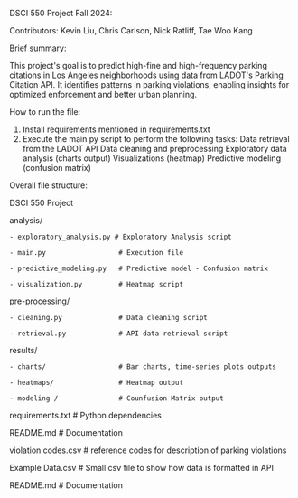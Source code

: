 DSCI 550 Project Fall 2024:

Contributors:
Kevin Liu, Chris Carlson, Nick Ratliff, Tae Woo Kang

Brief summary:

This project's goal is to predict high-fine and high-frequency parking citations in Los Angeles neighborhoods using data from LADOT's Parking Citation API. 
It identifies patterns in parking violations, enabling insights for optimized enforcement and better urban planning.

How to run the file:

1. Install requirements mentioned in requirements.txt
2. Execute the main.py script to perform the following tasks:
    Data retrieval from the LADOT API
    Data cleaning and preprocessing
    Exploratory data analysis (charts output)
    Visualizations (heatmap)
    Predictive modeling (confusion matrix)

Overall file structure:

DSCI 550 Project

analysis/

    - exploratory_analysis.py # Exploratory Analysis script
    
    - main.py                  # Execution file
    
    - predictive_modeling.py   # Predictive model - Confusion matrix
    
    - visualization.py         # Heatmap script

pre-processing/

    - cleaning.py              # Data cleaning script
    
    - retrieval.py             # API data retrieval script

results/

    - charts/                  # Bar charts, time-series plots outputs
    
    - heatmaps/                # Heatmap output
    
    - modeling /               # Counfusion Matrix output

requirements.txt             # Python dependencies

README.md                    # Documentation

violation codes.csv          # reference codes for description of parking violations

Example Data.csv             # Small csv file to show how data is formatted in API

README.md                    # Documentation
